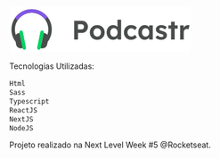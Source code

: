 ![alt text](public/logo.svg)




Tecnologias Utilizadas:

    Html 
    Sass 
    Typescript 
    ReactJS 
    NextJS
    NodeJS 




Projeto realizado na Next Level Week #5 @Rocketseat.